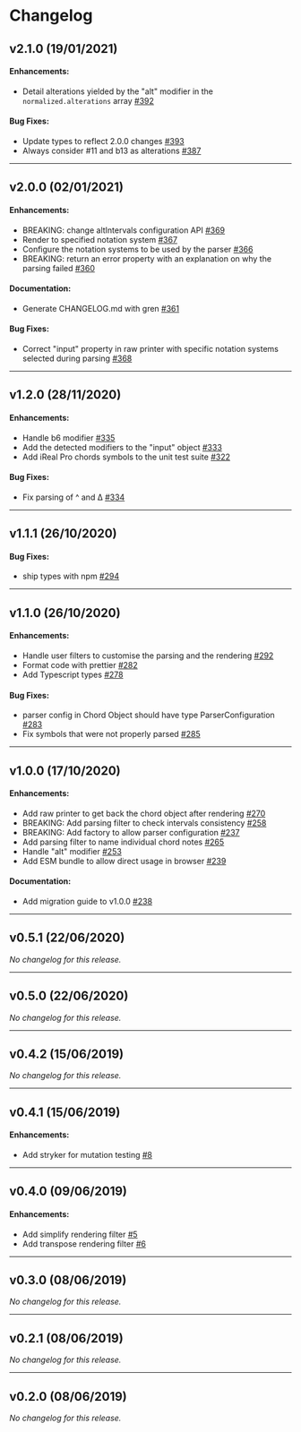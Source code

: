 # Changelog

## v2.1.0 (19/01/2021)

#### Enhancements:

-   Detail alterations yielded by the "alt" modifier in the `normalized.alterations` array [#392](https://github.com/no-chris/chord-symbol/pull/392)

#### Bug Fixes:

-   Update types to reflect 2.0.0 changes [#393](https://github.com/no-chris/chord-symbol/pull/393)
-   Always consider #11 and b13 as alterations [#387](https://github.com/no-chris/chord-symbol/pull/387)

---

## v2.0.0 (02/01/2021)

#### Enhancements:

-   BREAKING: change altIntervals configuration API [#369](https://github.com/no-chris/chord-symbol/pull/369)
-   Render to specified notation system [#367](https://github.com/no-chris/chord-symbol/pull/367)
-   Configure the notation systems to be used by the parser [#366](https://github.com/no-chris/chord-symbol/pull/366)
-   BREAKING: return an error property with an explanation on why the parsing failed [#360](https://github.com/no-chris/chord-symbol/pull/360)

#### Documentation:

-   Generate CHANGELOG.md with gren [#361](https://github.com/no-chris/chord-symbol/pull/361)

#### Bug Fixes:

-   Correct "input" property in raw printer with specific notation systems selected during parsing [#368](https://github.com/no-chris/chord-symbol/pull/368)

---

## v1.2.0 (28/11/2020)

#### Enhancements:

-   Handle b6 modifier [#335](https://github.com/no-chris/chord-symbol/pull/335)
-   Add the detected modifiers to the "input" object [#333](https://github.com/no-chris/chord-symbol/pull/333)
-   Add iReal Pro chords symbols to the unit test suite [#322](https://github.com/no-chris/chord-symbol/pull/322)

#### Bug Fixes:

-   Fix parsing of ^ and Δ [#334](https://github.com/no-chris/chord-symbol/pull/334)

---

## v1.1.1 (26/10/2020)

#### Bug Fixes:

-   ship types with npm [#294](https://github.com/no-chris/chord-symbol/pull/294)

---

## v1.1.0 (26/10/2020)

#### Enhancements:

-   Handle user filters to customise the parsing and the rendering [#292](https://github.com/no-chris/chord-symbol/pull/292)
-   Format code with prettier [#282](https://github.com/no-chris/chord-symbol/pull/282)
-   Add Typescript types [#278](https://github.com/no-chris/chord-symbol/pull/278)

#### Bug Fixes:

-   parser config in Chord Object should have type ParserConfiguration [#283](https://github.com/no-chris/chord-symbol/pull/283)
-   Fix symbols that were not properly parsed [#285](https://github.com/no-chris/chord-symbol/pull/285)

---

## v1.0.0 (17/10/2020)

#### Enhancements:

-   Add raw printer to get back the chord object after rendering [#270](https://github.com/no-chris/chord-symbol/pull/270)
-   BREAKING: Add parsing filter to check intervals consistency [#258](https://github.com/no-chris/chord-symbol/pull/258)
-   BREAKING: Add factory to allow parser configuration [#237](https://github.com/no-chris/chord-symbol/pull/237)
-   Add parsing filter to name individual chord notes [#265](https://github.com/no-chris/chord-symbol/pull/265)
-   Handle "alt" modifier [#253](https://github.com/no-chris/chord-symbol/pull/253)
-   Add ESM bundle to allow direct usage in browser [#239](https://github.com/no-chris/chord-symbol/pull/239)

#### Documentation:

-   Add migration guide to v1.0.0 [#238](https://github.com/no-chris/chord-symbol/pull/238)

---

## v0.5.1 (22/06/2020)

_No changelog for this release._

---

## v0.5.0 (22/06/2020)

_No changelog for this release._

---

## v0.4.2 (15/06/2019)

_No changelog for this release._

---

## v0.4.1 (15/06/2019)

#### Enhancements:

-   Add stryker for mutation testing [#8](https://github.com/no-chris/chord-symbol/pull/8)

---

## v0.4.0 (09/06/2019)

#### Enhancements:

-   Add simplify rendering filter [#5](https://github.com/no-chris/chord-symbol/pull/5)
-   Add transpose rendering filter [#6](https://github.com/no-chris/chord-symbol/pull/6)

---

## v0.3.0 (08/06/2019)

_No changelog for this release._

---

## v0.2.1 (08/06/2019)

_No changelog for this release._

---

## v0.2.0 (08/06/2019)

_No changelog for this release._
